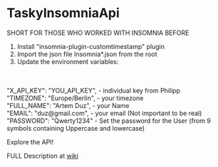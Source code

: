 # TaskyInsomniaApi

SHORT FOR THOSE WHO WORKED WITH INSOMNIA BEFORE
1. Install "insomnia-plugin-customtimestamp" plugin
2. Import the json file Insomnia*.json from the root
3. Update the environment variables: 
<br>
<br>
  "X_API_KEY": "YOU_API_KEY",  - individual key from Philipp<br>
	"TIMEZONE": "Europe/Berlin", - your timezone<br>
	"FULL_NAME": "Artem Duz", - your Name<br>
	"EMAIL": "duz@gmail.com", - your email (Not important to be real) <br>
	"PASSWORD": "Qwerty1234" - Set the password for the User (from 9 symbols containing Uppercase and lowercase)<br>
  
  Explore the API!

FULL Description at <a href="https://github.com/Artik20003/TaskyInsomniaApi/wiki">wiki</a>
